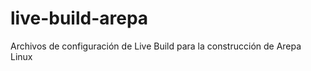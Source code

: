live-build-arepa
================

Archivos de configuración de Live Build para la construcción de Arepa Linux
